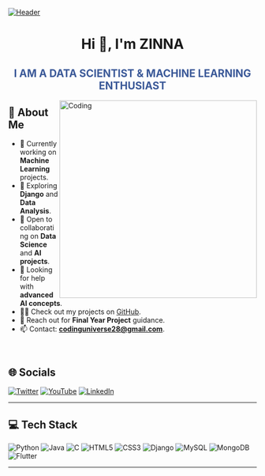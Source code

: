 [![Header](https://www.bram.us/wordpress/wp-content/uploads/2020/03/github-banner-white.jpg)](#)

<h1 align="center">Hi 👋, I'm ZINNA</h1>
<h2 align="center" style="color:#3b5998;">I AM A DATA SCIENTIST & MACHINE LEARNING ENTHUSIAST</h2>

<img align="right" alt="Coding" width="400" src="https://cdn.pixabay.com/photo/2023/11/08/07/48/ai-generated-8374113_1280.jpg">

## 💫 About Me
- 🔭 Currently working on **Machine Learning** projects.
- 🌱 Exploring **Django** and **Data Analysis**.
- 👯 Open to collaborating on **Data Science** and **AI projects**.
- 🤝 Looking for help with **advanced AI concepts**.
- 👨‍💻 Check out my projects on [GitHub](https://github.com/kholivox).
- 💬 Reach out for **Final Year Project** guidance.
- 📫 Contact: **codinguniverse28@gmail.com**.

<br>

## 🌐 Socials
[![Twitter](https://img.shields.io/badge/Twitter-%231DA1F2.svg?style=for-the-badge&logo=Twitter&logoColor=white)](https://twitter.com/https://t.me/+gVHROD5gQ6U4ODJl) 
[![YouTube](https://img.shields.io/badge/YouTube-%23FF0000.svg?style=for-the-badge&logo=YouTube&logoColor=white)](https://youtube.com/@rckholitech)
[![LinkedIn](https://img.shields.io/badge/LinkedIn-%230A66C2.svg?style=for-the-badge&logo=linkedin&logoColor=white)](https://linkedin.com/in/your-profile)

---

## 💻 Tech Stack
![Python](https://img.shields.io/badge/Python-3670A0?style=for-the-badge&logo=python&logoColor=ffdd54) 
![Java](https://img.shields.io/badge/Java-%23ED8B00.svg?style=for-the-badge&logo=java&logoColor=white) 
![C](https://img.shields.io/badge/C-%2300599C.svg?style=for-the-badge&logo=c&logoColor=white) 
![HTML5](https://img.shields.io/badge/HTML5-%23E34F26.svg?style=for-the-badge&logo=html5&logoColor=white) 
![CSS3](https://img.shields.io/badge/CSS3-%231572B6.svg?style=for-the-badge&logo=css3&logoColor=white) 
![Django](https://img.shields.io/badge/Django-%23092E20.svg?style=for-the-badge&logo=django&logoColor=white) 
![MySQL](https://img.shields.io/badge/MySQL-%2300f.svg?style=for-the-badge&logo=mysql&logoColor=white)
![MongoDB](https://img.shields.io/badge/MongoDB-%234ea94b.svg?style=for-the-badge&logo=mongodb&logoColor=white)
![Flutter](https://img.shields.io/badge/Flutter-%2302569B.svg?style=for-the-badge&logo=flutter&logoColor=white)

---
